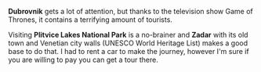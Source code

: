 **Dubrovnik** gets a lot of attention, but thanks to the television show Game of Thrones, it contains a terrifying amount of tourists.

Visiting **Plitvice Lakes National Park** is a no-brainer and **Zadar** with its old town and Venetian city walls (UNESCO World Heritage List) makes a good base to do that. I had to rent a car to make the journey, however I'm sure if you are willing to pay you can get a tour there.